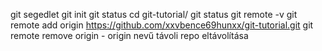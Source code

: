 git segedlet
git init
git status
cd git-tutorial/
git status
git remote -v
git remote add origin https://github.com/xxvbence69hunxx/git-tutorial.git
git remote remove origin - origin nevű távoli repo eltávolítása